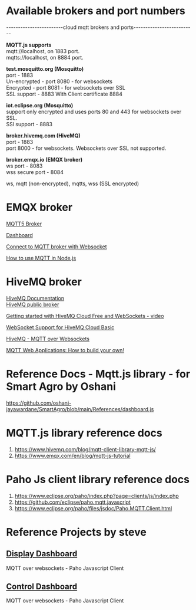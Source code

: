 # Available brokers and port numbers

  ------------------------cloud mqtt brokers and ports--------------------------<br/>

  **MQTT.js supports**<br/>
      mqtt://localhost, on 1883 port.<br/>
      mqtts://localhost, on 8884 port.<br/>

  **test.mosquitto.org (Mosquitto)**<br/>
      port - 1883<br/>
      Un-encrypted - port 8080 - for websockets<br/>
      Encrypted - port 8081 - for websockets over SSL<br/>
      SSL support - 8883 With Client certificate 8884<br/>

  **iot.eclipse.org (Mosquitto)**<br/>
      support only encrypted and uses ports 80 and 443 for websockets over SSL.<br/>
      SSl support - 8883<br/>

  **broker.hivemq.com (HiveMQ)**<br/>
      port - 1883<br/>
      port 8000 - for websockets. Websockets over SSL not supported.<br/>
      
  **broker.emqx.io (EMQX broker)**<br/>
      ws port - 8083<br/>
      wss secure port - 8084<br/>
      
  ws, mqtt (non-encrypted), mqtts, wss (SSL encrypted) <br/>

# EMQX broker
[MQTT5 Broker](https://www.emqx.com/en/mqtt/public-mqtt5-broker) <br/>

[Dashboard](http://tools.emqx.io/recent_connections) <br/>

[Connect to MQTT broker with Websocket](https://www.emqx.com/en/blog/connect-to-mqtt-broker-with-websocket) <br/>

[How to use MQTT in Node.js](https://www.emqx.com/en/blog/how-to-use-mqtt-in-nodejs) <br/>

# HiveMQ broker
[HiveMQ Documentation](https://www.hivemq.com/docs/hivemq/4.8/user-guide/introduction.html)<br/>
[HiveMQ public broker](https://www.hivemq.com/public-mqtt-broker/) <br/>

[Getting started with HiveMQ Cloud Free and WebSockets - video](https://www.youtube.com/watch?v=2LZNsRMx8Wg) <br/>

[WebSocket Support for HiveMQ Cloud Basic](https://www.hivemq.com/blog/websocket-support-for-hivemq-cloud-basic/)<br/>

[HiveMQ - MQTT over Websockets](https://www.hivemq.com/blog/mqtt-over-websockets-with-hivemq/) <br/>

[MQTT Web Applications: How to build your own!](https://www.hivemq.com/blog/build-javascript-mqtt-web-application/)<br/>

# Reference Docs - Mqtt.js library - for Smart Agro by Oshani
https://github.com/oshani-jayawardane/SmartAgro/blob/main/References/dashboard.js

# MQTT.js library reference docs
  1. https://www.hivemq.com/blog/mqtt-client-library-mqtt-js/
  2. https://www.emqx.com/en/blog/mqtt-js-tutorial

# Paho Js client library reference docs
  1. https://www.eclipse.org/paho/index.php?page=clients/js/index.php 
  2. https://github.com/eclipse/paho.mqtt.javascript
  3. https://www.eclipse.org/paho/files/jsdoc/Paho.MQTT.Client.html 

# Reference Projects by steve

## [Display Dashboard](https://github.com/oshani-jayawardane/SmartAgro/blob/main/References/web-page-mqtt-display-dashbaord.htm)
MQTT over websockets - Paho Javascript Client

## [Control Dashboard](https://github.com/oshani-jayawardane/SmartAgro/blob/main/References/web-page-mqtt-control-dashbaord.htm)
MQTT over websockets - Paho Javascript Client





